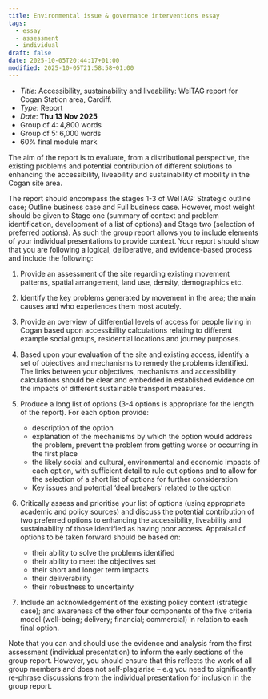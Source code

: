 ```yaml
---
title: Environmental issue & governance interventions essay
tags:
  - essay
  - assessment
  - individual
draft: false
date: 2025-10-05T20:44:17+01:00
modified: 2025-10-05T21:58:58+01:00
---
```

- *Title*: Accessibility, sustainability and liveability: WelTAG report for Cogan Station area, Cardiff.
- *Type*: Report
- *Date*: **Thu 13 Nov 2025**
- Group of 4: 4,800 words
- Group of 5: 6,000 words
- 60% final module mark

The aim of the report is to evaluate, from a distributional perspective, the existing problems and potential contribution of different solutions to enhancing the accessibility, liveability and sustainability of mobility in the Cogan site area.

The report should encompass the stages 1-3 of WelTAG: Strategic outline case; Outline business case and Full business case. However, most weight should be given to Stage one (summary of context and problem identification, development of a list of options) and Stage two (selection of preferred options). As such the group report allows you to include elements of your individual presentations to provide context. Your report should show that you are following a logical, deliberative, and evidence-based process and include the following:

1. Provide an assessment of the site regarding existing movement patterns, spatial arrangement, land use, density, demographics etc.
2. Identify the key problems generated by movement in the area; the main causes and who experiences them most acutely.
3. Provide an overview of differential levels of access for people living in Cogan based upon accessibility calculations relating to different example social groups, residential locations and journey purposes.
4. Based upon your evaluation of the site and existing access, identify a set of objectives and mechanisms to remedy the problems identified. The links between your objectives, mechanisms and accessibility calculations should be clear and embedded in established evidence on the impacts of different sustainable transport measures.
5. Produce a long list of options (3-4 options is appropriate for the length of the report). For each option provide:
    
    - description of the option
    - explanation of the mechanisms by which the option would address the problem, prevent the problem from getting worse or occurring in the first place
    - the likely social and cultural, environmental and economic impacts of each option, with sufficient detail to rule out options and to allow for the selection of a short list of options for further consideration
    - Key issues and potential ‘deal breakers’ related to the option
6. Critically assess and prioritise your list of options (using appropriate academic and policy sources) and discuss the potential contribution of two preferred options to enhancing the accessibility, liveability and sustainability of those identified as having poor access. Appraisal of options to be taken forward should be based on:
    
    - their ability to solve the problems identified
    - their ability to meet the objectives set
    - their short and longer term impacts
    - their deliverability
    - their robustness to uncertainty
7. Include an acknowledgement of the existing policy context (strategic case); and awareness of the other four components of the five criteria model (well-being; delivery; financial; commercial) in relation to each final option.

Note that you can and should use the evidence and analysis from the first assessment (individual presentation) to inform the early sections of the group report. However, you should ensure that this reflects the work of all group members and does not self-plagiarise – e.g you need to significantly re-phrase discussions from the individual presentation for inclusion in the group report.